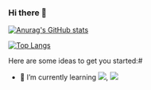 ### Hi there 👋

[![Anurag's GitHub stats](https://github-readme-stats.vercel.app/api?username=kimhaechang1)](https://github.com/anuraghazra/github-readme-stats)


[![Top Langs](https://github-readme-stats.vercel.app/api/top-langs/?username=kimhaechang1)](https://github.com/anuraghazra/github-readme-stats)

Here are some ideas to get you started:#

- 🌱 I’m currently learning <img src="https://img.shields.io/badge/React-61DAFB?style=flat-square&logo=React&logoColor=white"/></a>, <img src="https://img.shields.io/badge/Python-3766AB?style=flat-square&logo=Python&logoColor=white"/></a>
